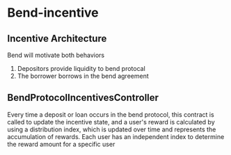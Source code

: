 # Bend-incentive
## Incentive Architecture
Bend will motivate both behaviors
1. Depositors provide liquidity to bend protocal
2. The borrower borrows in the bend agreement

## BendProtocolIncentivesController
Every time a deposit or loan occurs in the bend protocol, this contract is called to update the incentive state, and a user's reward is calculated by using a distribution index, which is updated over time and represents the accumulation of rewards. Each user has an independent index to determine the reward amount for a specific user

